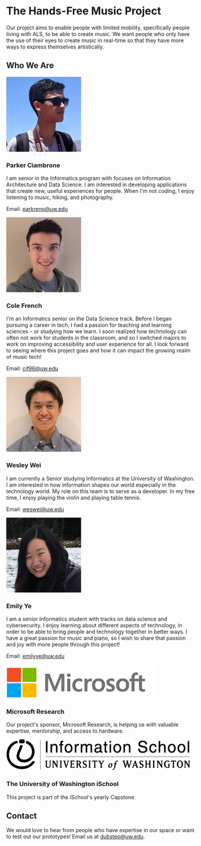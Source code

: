 # The Hands-Free Music Project

Our project aims to enable people with limited mobility, specifically people living with ALS, to be able to create music.  We want people who only have the use of their eyes to create music in real-time so that they have more ways to express themselves artistically.

## Who We Are

![](parker.png)
### Parker Ciambrone
I am senior in the Informatics program with focuses on Information Architecture and Data Science.  I am interested in developing applications that create new, useful experiences for people.  When I'm not coding, I enjoy listening to music, hiking, and photography.

Email: [parkreno@uw.edu](mailto:parkreno@uw.edu)


![](cole.png)
### Cole French
I'm an Informatics senior on the Data Science track. Before I began pursuing a career in tech, I had a passion for teaching and learning sciences – or studying how we learn. I soon realized how technology can often not work for students in the classroom, and so I switched majors to work on improving accessibility and user experience for all. I look forward to seeing where this project goes and how it can impact the growing realm of music tech!

Email: [cjf96@uw.edu](mailto:cjf96@uw.edu)


![](wesley.png)
### Wesley Wei

I am currently a Senior studying Informatics at the University of Washington. I am interested in how information shapes our world especially in the technology world. My role on this team is to serve as a developer. In my free time, I enjoy playing the violin and playing table tennis.

Email: [weswei@uw.edu](mailto:weswei@uw.edu)

![](emily.png)
### Emily Ye

I am a senior Informatics student with tracks on data science and cybersecurity. I enjoy learning about different aspects of technology, in order to be able to bring people and technology together in better ways. I have a great passion for music and piano, so I wish to share that passion and joy with more people through this project!

Email: [emilyye@uw.edu](mailto:emilyye@uw.edu)

![Microsoft Logo](MS.png)
### Microsoft Research
Our project's sponsor, Microsoft Research, is helping us with valuable expertise, mentorship, and access to hardware.

![University of Washington Information School Logo](iSchool_Primary_Black.png)
### The University of Washington iSchool
This project is part of the iSchool's yearly Capstone.

## Contact

We would love to hear from people who have expertise in our space or want to test out our prototypes!  Email us at [dubstep@uw.edu](mailto:dubstep@uw.edu).
